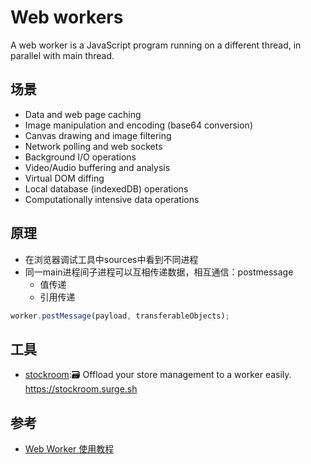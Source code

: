 # Web workers

A web worker is a JavaScript program running on a different thread, in parallel with main thread.

## 场景

* Data and web page caching
* Image manipulation and encoding (base64 conversion)
* Canvas drawing and image filtering
* Network polling and web sockets
* Background I/O operations
* Video/Audio buffering and analysis
* Virtual DOM diffing
* Local database (indexedDB) operations
* Computationally intensive data operations

## 原理

* 在浏览器调试工具中sources中看到不同进程
* 同一main进程间子进程可以互相传递数据，相互通信：postmessage
  - 值传递
  - 引用传递

```js
worker.postMessage(payload, transferableObjects);
```

## 工具

* [stockroom](https://github.com/developit/stockroom):🗃 Offload your store management to a worker easily. <https://stockroom.surge.sh>

## 参考

* [Web Worker 使用教程](linhttp://www.ruanyifeng.com/blog/2018/07/web-worker.htmlk)
